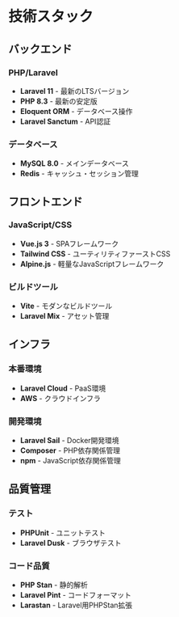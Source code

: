 # 技術スタック

## バックエンド

### PHP/Laravel
- **Laravel 11** - 最新のLTSバージョン
- **PHP 8.3** - 最新の安定版
- **Eloquent ORM** - データベース操作
- **Laravel Sanctum** - API認証

### データベース
- **MySQL 8.0** - メインデータベース
- **Redis** - キャッシュ・セッション管理

## フロントエンド

### JavaScript/CSS
- **Vue.js 3** - SPAフレームワーク
- **Tailwind CSS** - ユーティリティファーストCSS
- **Alpine.js** - 軽量なJavaScriptフレームワーク

### ビルドツール
- **Vite** - モダンなビルドツール
- **Laravel Mix** - アセット管理

## インフラ

### 本番環境
- **Laravel Cloud** - PaaS環境
- **AWS** - クラウドインフラ

### 開発環境
- **Laravel Sail** - Docker開発環境
- **Composer** - PHP依存関係管理
- **npm** - JavaScript依存関係管理

## 品質管理

### テスト
- **PHPUnit** - ユニットテスト
- **Laravel Dusk** - ブラウザテスト

### コード品質
- **PHP Stan** - 静的解析
- **Laravel Pint** - コードフォーマット
- **Larastan** - Laravel用PHPStan拡張